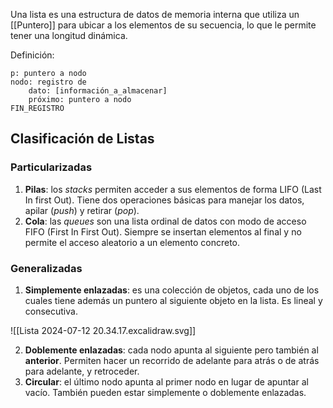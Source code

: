 Una lista es una estructura de datos de memoria interna que utiliza un [[Puntero]] para ubicar a los elementos de su secuencia, lo que le permite tener una longitud dinámica.

Definición:

```
p: puntero a nodo
nodo: registro de
	dato: [información_a_almacenar]
	próximo: puntero a nodo
FIN_REGISTRO
```

## Clasificación de Listas

### Particularizadas

1. **Pilas**: los *stacks* permiten acceder a sus elementos de forma LIFO (Last In first Out). Tiene dos operaciones básicas para manejar los datos, apilar (*push*) y retirar (*pop*).
2. **Cola**: las *queues* son una lista ordinal de datos con modo de acceso FIFO (First In First Out). Siempre se insertan elementos al final y no permite el acceso aleatorio a un elemento concreto.

### Generalizadas

1. **Simplemente enlazadas**: es una colección de objetos, cada uno de los cuales tiene además un puntero al siguiente objeto en la lista. Es lineal y consecutiva.

![[Lista 2024-07-12 20.34.17.excalidraw.svg]]

2. **Doblemente enlazadas**: cada nodo apunta al siguiente pero también al **anterior**. Permiten hacer un recorrido de adelante para atrás o de atrás para adelante, y retroceder.
3. **Circular**: el último nodo apunta al primer nodo en lugar de apuntar al vacío. También pueden estar simplemente o doblemente enlazadas.
